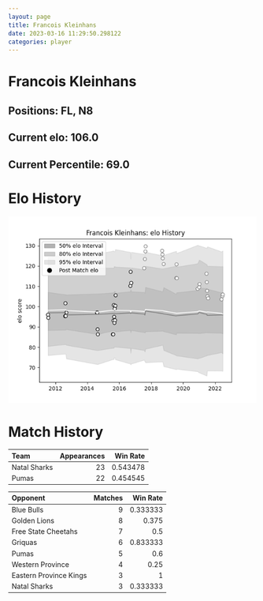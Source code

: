 ```yaml
---  
layout: page  
title: Francois Kleinhans  
date: 2023-03-16 11:29:50.298122  
categories: player  
---
```

# Francois Kleinhans

## Positions: FL, N8

## Current elo: 106.0

## Current Percentile: 69.0

# Elo History


![elo history](history_FrancoisKleinhans.png)
# Match History


| Team         |   Appearances |   Win Rate |
|:-------------|--------------:|-----------:|
| Natal Sharks |            23 |   0.543478 |
| Pumas        |            22 |   0.454545 |

| Opponent               |   Matches |   Win Rate |
|:-----------------------|----------:|-----------:|
| Blue Bulls             |         9 |   0.333333 |
| Golden Lions           |         8 |   0.375    |
| Free State Cheetahs    |         7 |   0.5      |
| Griquas                |         6 |   0.833333 |
| Pumas                  |         5 |   0.6      |
| Western Province       |         4 |   0.25     |
| Eastern Province Kings |         3 |   1        |
| Natal Sharks           |         3 |   0.333333 |